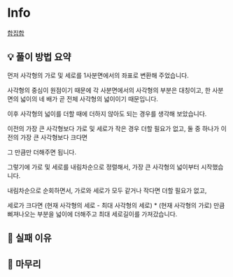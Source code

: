 # Info
[합집합](https://www.acmicpc.net/problem/14411)

## 💡 풀이 방법 요약

먼저 사각형의 가로 및 세로를 1사분면에서의 좌표로 변환해 주었습니다.

사각형의 중심이 원점이기 때문에 각 사분면에서의 사각형의 부분은 대칭이고, 한 사분면의 넓이의 네 배가 곧 전체 사각형의 넓이이기 때문입니다.

이후 사각형의 넓이를 더할 때에 더하지 않아도 되는 경우를 생각해 보았습니다.

이전의 가장 큰 사각형보다 가로 및 세로가 작은 경우 더할 필요가 없고, 둘 중 하나가 이전의 가장 큰 사각형보다 크다면

그 만큼만 더해주면 됩니다.

그렇기에 가로 및 세로를 내림차순으로 정렬해서, 가장 큰 사각형의 넓이부터 시작했습니다.

내림차순으로 순회하면서, 가로와 세로가 모두 같거나 작다면 더할 필요가 없고,

세로가 크다면 (현재 사각형의 세로 - 최대 사각형의 세로) * (현재 사각형의 가로) 만큼 삐져나오는 부분을 넓이에 더해주고 최대 세로길이를 가져갔습니다.

## 👀 실패 이유

## 🙂 마무리

